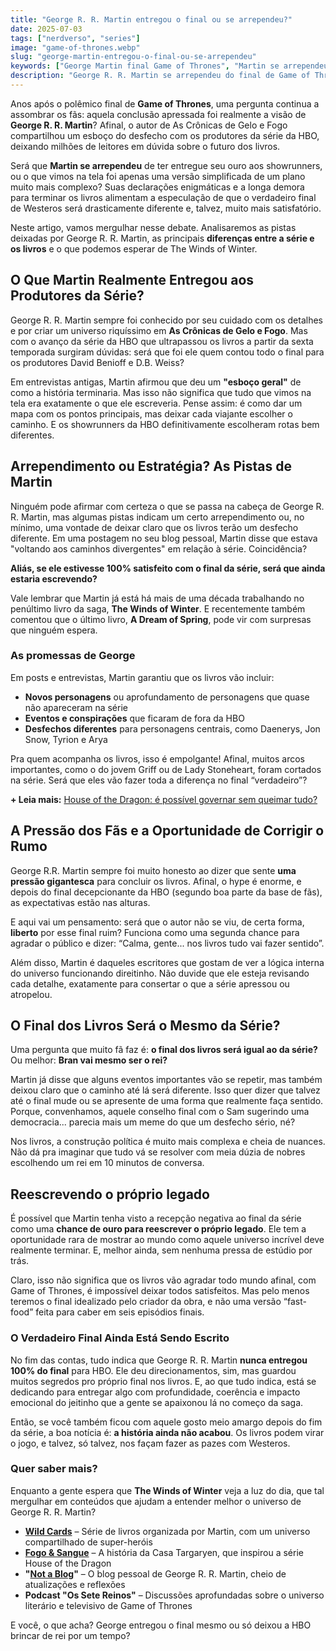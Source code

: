 ```yaml
---
title: "George R. R. Martin entregou o final ou se arrependeu?"
date: 2025-07-03
tags: ["nerdverso", "series"]
image: "game-of-thrones.webp"
slug: "george-martin-entregou-o-final-ou-se-arrependeu"
keywords: ["George Martin final Game of Thrones", "Martin se arrependeu do final", "final dos livros Game of Thrones"]
description: "George R. R. Martin se arrependeu do final de Game of Thrones? Analisamos o que esperar do verdadeiro desfecho dos livros!"
---
```


Anos após o polêmico final de **Game of Thrones**, uma pergunta continua a assombrar os fãs: aquela conclusão apressada foi realmente a visão de **George R. R. Martin**? Afinal, o autor de As Crônicas de Gelo e Fogo compartilhou um esboço do desfecho com os produtores da série da HBO, deixando milhões de leitores em dúvida sobre o futuro dos livros.

Será que **Martin se arrependeu** de ter entregue seu ouro aos showrunners, ou o que vimos na tela foi apenas uma versão simplificada de um plano muito mais complexo? Suas declarações enigmáticas e a longa demora para terminar os livros alimentam a especulação de que o verdadeiro final de Westeros será drasticamente diferente e, talvez, muito mais satisfatório.

Neste artigo, vamos mergulhar nesse debate. Analisaremos as pistas deixadas por George R. R. Martin, as principais **diferenças entre a série e os livros** e o que podemos esperar de The Winds of Winter.

## O Que Martin Realmente Entregou aos Produtores da Série?

George R. R. Martin sempre foi conhecido por seu cuidado com os detalhes e por criar um universo riquíssimo em **As Crônicas de Gelo e Fogo**. Mas com o avanço da série da HBO que ultrapassou os livros a partir da sexta temporada surgiram dúvidas: será que foi ele quem contou todo o final para os produtores David Benioff e D.B. Weiss?

Em entrevistas antigas, Martin afirmou que deu um **"esboço geral"** de como a história terminaria. Mas isso não significa que tudo que vimos na tela era exatamente o que ele escreveria. Pense assim: é como dar um mapa com os pontos principais, mas deixar cada viajante escolher o caminho. E os showrunners da HBO definitivamente escolheram rotas bem diferentes.

## Arrependimento ou Estratégia? As Pistas de Martin

Ninguém pode afirmar com certeza o que se passa na cabeça de George R. R. Martin, mas algumas pistas indicam um certo arrependimento ou, no mínimo, uma vontade de deixar claro que os livros terão um desfecho diferente. Em uma postagem no seu blog pessoal, Martin disse que estava "voltando aos caminhos divergentes" em relação à série. Coincidência?

**Aliás, se ele estivesse 100% satisfeito com o final da série, será que ainda estaria escrevendo?**

Vale lembrar que Martin já está há mais de uma década trabalhando no penúltimo livro da saga, **The Winds of Winter**. E recentemente também comentou que o último livro, **A Dream of Spring**, pode vir com surpresas que ninguém espera.

### As promessas de George

Em posts e entrevistas, Martin garantiu que os livros vão incluir:

*   **Novos personagens** ou aprofundamento de personagens que quase não apareceram na série
*   **Eventos e conspirações** que ficaram de fora da HBO
*   **Desfechos diferentes** para personagens centrais, como Daenerys, Jon Snow, Tyrion e Arya

Pra quem acompanha os livros, isso é empolgante! Afinal, muitos arcos importantes, como o do jovem Griff ou de Lady Stoneheart, foram cortados na série. Será que eles vão fazer toda a diferença no final “verdadeiro”?

**+ Leia mais:** [House of the Dragon: é possível governar sem queimar tudo?](/house-of-the-dragon-e-possivel-governar-sem-queimar-tudo/)

## A Pressão dos Fãs e a Oportunidade de Corrigir o Rumo

George R.R. Martin sempre foi muito honesto ao dizer que sente **uma pressão gigantesca** para concluir os livros. Afinal, o hype é enorme, e depois do final decepcionante da HBO (segundo boa parte da base de fãs), as expectativas estão nas alturas.

E aqui vai um pensamento: será que o autor não se viu, de certa forma, **liberto** por esse final ruim? Funciona como uma segunda chance para agradar o público e dizer: “Calma, gente... nos livros tudo vai fazer sentido”.

Além disso, Martin é daqueles escritores que gostam de ver a lógica interna do universo funcionando direitinho. Não duvide que ele esteja revisando cada detalhe, exatamente para consertar o que a série apressou ou atropelou.

## O Final dos Livros Será o Mesmo da Série?

Uma pergunta que muito fã faz é: **o final dos livros será igual ao da série?** Ou melhor: **Bran vai mesmo ser o rei?**

Martin já disse que alguns eventos importantes vão se repetir, mas também deixou claro que o caminho até lá será diferente. Isso quer dizer que talvez até o final mude ou se apresente de uma forma que realmente faça sentido. Porque, convenhamos, aquele conselho final com o Sam sugerindo uma democracia... parecia mais um meme do que um desfecho sério, né?

Nos livros, a construção política é muito mais complexa e cheia de nuances. Não dá pra imaginar que tudo vá se resolver com meia dúzia de nobres escolhendo um rei em 10 minutos de conversa.

## Reescrevendo o próprio legado

É possível que Martin tenha visto a recepção negativa ao final da série como uma **chance de ouro para reescrever o próprio legado**. Ele tem a oportunidade rara de mostrar ao mundo como aquele universo incrível deve realmente terminar. E, melhor ainda, sem nenhuma pressa de estúdio por trás.

Claro, isso não significa que os livros vão agradar todo mundo afinal, com Game of Thrones, é impossível deixar todos satisfeitos. Mas pelo menos teremos o final idealizado pelo criador da obra, e não uma versão “fast-food” feita para caber em seis episódios finais.

### O Verdadeiro Final Ainda Está Sendo Escrito

No fim das contas, tudo indica que George R. R. Martin **nunca entregou 100% do final** para HBO. Ele deu direcionamentos, sim, mas guardou muitos segredos pro próprio final nos livros. E, ao que tudo indica, está se dedicando para entregar algo com profundidade, coerência e impacto emocional do jeitinho que a gente se apaixonou lá no começo da saga.

Então, se você também ficou com aquele gosto meio amargo depois do fim da série, a boa notícia é: **a história ainda não acabou**. Os livros podem virar o jogo, e talvez, só talvez, nos façam fazer as pazes com Westeros.

### Quer saber mais?

Enquanto a gente espera que **The Winds of Winter** veja a luz do dia, que tal mergulhar em conteúdos que ajudam a entender melhor o universo de George R. R. Martin?

*   **[Wild Cards](https://www.geloefogo.com/mais-grrm/wild-cards)** – Série de livros organizada por Martin, com um universo compartilhado de super-heróis
*   **[Fogo & Sangue](https://amzn.to/44r3YYU)** – A história da Casa Targaryen, que inspirou a série House of the Dragon
*   **"[Not a Blog](https://georgerrmartin.com/notablog/)"** – O blog pessoal de George R. R. Martin, cheio de atualizações e reflexões
*   **Podcast "Os Sete Reinos"** – Discussões aprofundadas sobre o universo literário e televisivo de Game of Thrones

E você, o que acha? George entregou o final mesmo ou só deixou a HBO brincar de rei por um tempo?
